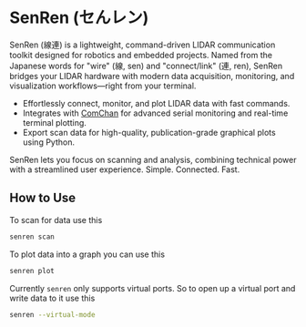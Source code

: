 # SenRen (セんレン)

SenRen (線連) is a lightweight, command-driven LIDAR communication toolkit designed for robotics and embedded projects. Named from the Japanese words for "wire" (線, sen) and "connect/link" (連, ren), SenRen bridges your LIDAR hardware with modern data acquisition, monitoring, and visualization workflows—right from your terminal.

- Effortlessly connect, monitor, and plot LIDAR data with fast commands.
- Integrates with [ComChan](https://github.com/Vaishnav-Sabari-Girish/ComChan) for advanced serial monitoring and real-time terminal plotting.
- Export scan data for high-quality, publication-grade graphical plots using Python.

SenRen lets you focus on scanning and analysis, combining technical power with a streamlined user experience.
Simple. Connected. Fast.

## How to Use 

To scan for data use this 

```bash
senren scan
```

To plot data into a graph you can use this

```bash
senren plot
```

Currently `senren` only supports virtual ports. So to open up a virtual port and write data to it use this 

```bash
senren --virtual-mode
```
